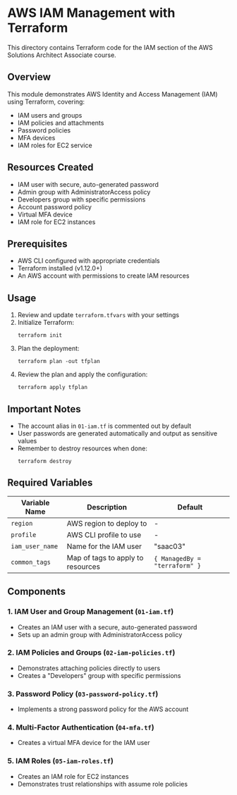# AWS IAM Management with Terraform

This directory contains Terraform code for the IAM section of the AWS Solutions Architect Associate course.

## Overview

This module demonstrates AWS Identity and Access Management (IAM) using Terraform, covering:

- IAM users and groups
- IAM policies and attachments
- Password policies
- MFA devices
- IAM roles for EC2 service

## Resources Created

- IAM user with secure, auto-generated password
- Admin group with AdministratorAccess policy
- Developers group with specific permissions
- Account password policy
- Virtual MFA device
- IAM role for EC2 instances

## Prerequisites

- AWS CLI configured with appropriate credentials
- Terraform installed (v1.12.0+)
- An AWS account with permissions to create IAM resources

## Usage

1. Review and update `terraform.tfvars` with your settings
2. Initialize Terraform:
   ```
   terraform init
   ```
3. Plan the deployment:
   ```
   terraform plan -out tfplan
   ```
4. Review the plan and apply the configuration:
   ```
   terraform apply tfplan
   ```

## Important Notes

- The account alias in `01-iam.tf` is commented out by default
- User passwords are generated automatically and output as sensitive values
- Remember to destroy resources when done:
  ```
  terraform destroy
  ```

## Required Variables

| Variable Name | Description | Default |
|---------------|-------------|---------|
| `region` | AWS region to deploy to | - |
| `profile` | AWS CLI profile to use | - |
| `iam_user_name` | Name for the IAM user | "saac03" |
| `common_tags` | Map of tags to apply to resources | `{ ManagedBy = "terraform" }` |

## Components

### 1. IAM User and Group Management (`01-iam.tf`)
- Creates an IAM user with a secure, auto-generated password
- Sets up an admin group with AdministratorAccess policy

### 2. IAM Policies and Groups (`02-iam-policies.tf`)
- Demonstrates attaching policies directly to users
- Creates a "Developers" group with specific permissions

### 3. Password Policy (`03-password-policy.tf`)
- Implements a strong password policy for the AWS account

### 4. Multi-Factor Authentication (`04-mfa.tf`)
- Creates a virtual MFA device for the IAM user

### 5. IAM Roles (`05-iam-roles.tf`)
- Creates an IAM role for EC2 instances
- Demonstrates trust relationships with assume role policies